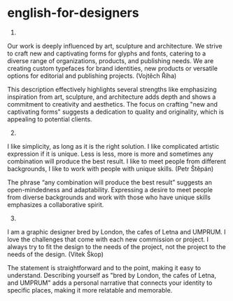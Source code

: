 # english-for-designers
 
  
  1.  

Our work is deeply influenced by art, sculpture and architecture. We strive to craft new and captivating forms for glyphs and fonts, catering to a diverse range of organizations, products, and publishing needs. We are creating custom typefaces for brand identities, new products or versatile options for editorial and publishing projects. (Vojtěch Říha)

This description effectively highlights several strengths like emphasizing inspiration from art, sculpture, and architecture adds depth and shows a commitment to creativity and aesthetics. The focus on crafting "new and captivating forms" suggests a dedication to quality and originality, which is appealing to potential clients.

2.

I like simplicity, as long as it is the right solution. I like complicated artistic expression if it is unique. Less is less, more is more and sometimes any combination will produce the best result. I like to meet people from different backgrounds, I like to work with people with unique skills. (Petr Štěpán)

The phrase “any combination will produce the best result” suggests an open-mindedness and adaptability. Expressing a desire to meet people from diverse backgrounds and work with those who have unique skills emphasizes a collaborative spirit. 

3.

I am a graphic designer bred by London, the cafes of Letna and UMPRUM. I love the challenges that come with each new commission or project. I always try to fit the design to the needs of the project, not the project to the needs of the design. (Vítek Škop)

The statement is straightforward and to the point, making it easy to understand. Describing yourself as "bred by London, the cafes of Letna, and UMPRUM" adds a personal narrative that connects your identity to specific places, making it more relatable and memorable.
